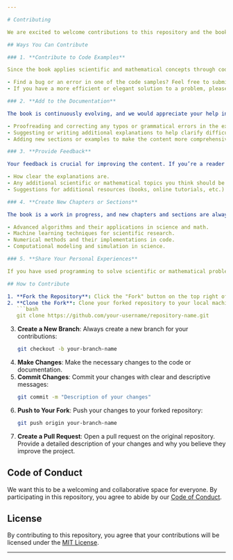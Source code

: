 ```yaml
---

# Contributing

We are excited to welcome contributions to this repository and the book that is being written! This book focuses on solving scientific and mathematical concepts using programming. Whether you're a beginner, a student, or a professional, your contributions are welcome to make this resource even more valuable for the community.

## Ways You Can Contribute

### 1. **Contribute to Code Examples**

Since the book applies scientific and mathematical concepts through code, we welcome contributions that offer alternative or more optimized solutions to the problems. You can help improve or expand existing examples.

- Find a bug or an error in one of the code samples? Feel free to submit a pull request with a fix.
- If you have a more efficient or elegant solution to a problem, please share it with us.

### 2. **Add to the Documentation**

The book is continuously evolving, and we would appreciate your help in improving the clarity and structure of the documentation. You can contribute by:

- Proofreading and correcting any typos or grammatical errors in the existing chapters.
- Suggesting or writing additional explanations to help clarify difficult concepts.
- Adding new sections or examples to make the content more comprehensive.

### 3. **Provide Feedback**

Your feedback is crucial for improving the content. If you’re a reader or someone working through the examples, please share your thoughts on:

- How clear the explanations are.
- Any additional scientific or mathematical topics you think should be covered.
- Suggestions for additional resources (books, online tutorials, etc.).

### 4. **Create New Chapters or Sections**

The book is a work in progress, and new chapters and sections are always welcome! If you have expertise in a specific scientific or mathematical area that can be addressed through programming, we’d love to see your ideas in new chapters. Some topics we are particularly interested in include:

- Advanced algorithms and their applications in science and math.
- Machine learning techniques for scientific research.
- Numerical methods and their implementations in code.
- Computational modeling and simulation in science.

### 5. **Share Your Personal Experiences**

If you have used programming to solve scientific or mathematical problems in your own projects, we’d love to hear about it! Sharing your personal experience might help others learn or spark new ideas for the book.

## How to Contribute

1. **Fork the Repository**: Click the "Fork" button on the top right of this page to create a copy of the repository.
2. **Clone the Fork**: Clone your forked repository to your local machine:
   ```bash
   git clone https://github.com/your-username/repository-name.git
   ```
3. **Create a New Branch**: Always create a new branch for your contributions:
   ```bash
   git checkout -b your-branch-name
   ```
4. **Make Changes**: Make the necessary changes to the code or documentation.
5. **Commit Changes**: Commit your changes with clear and descriptive messages:
   ```bash
   git commit -m "Description of your changes"
   ```
6. **Push to Your Fork**: Push your changes to your forked repository:
   ```bash
   git push origin your-branch-name
   ```
7. **Create a Pull Request**: Open a pull request on the original repository. Provide a detailed description of your changes and why you believe they improve the project.

## Code of Conduct

We want this to be a welcoming and collaborative space for everyone. By participating in this repository, you agree to abide by our [Code of Conduct](CODE_OF_CONDUCT.md).

## License

By contributing to this repository, you agree that your contributions will be licensed under the [MIT License](LICENSE.md).

---
```

